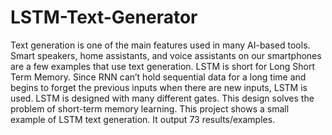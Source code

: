 # LSTM-Text-Generator

Text generation is one of the main features used in many AI-based tools. Smart speakers, home assistants, and voice assistants on our smartphones are a few examples that use text generation. LSTM is short for Long Short Term Memory. Since RNN can’t hold sequential data for a long time and begins to forget the previous inputs when there are new inputs, LSTM is used. LSTM is designed with many different gates. This design solves the problem of short-term memory learning. This project shows a small example of LSTM text generation. It output 73 results/examples.
